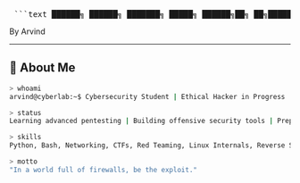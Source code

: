 <pre> ```text ██████╗ ██████╗ ███████╗ █████╗ ██████╗██╗ ██╗███████╗██████╗ ██╔══██╗██╔═══██╗██╔════╝██╔══██╗██╔════╝██║ ██║██╔════╝██╔══██╗ ██████╔╝██║ ██║█████╗ ███████║██║ ███████║█████╗ ██████╔╝ ██╔═══╝ ██║ ██║██╔══╝ ██╔══██║██║ ██╔══██║██╔══╝ ██╔═══╝ ██║ ╚██████╔╝███████╗██║ ██║╚██████╗██║ ██║███████╗██║ ╚═╝ ╚═════╝ ╚══════╝╚═╝ ╚═╝ ╚═════╝╚═╝ ╚═╝╚══════╝╚═╝ ``` </pre>
   By Arvind 

---

## 🧠 About Me

```bash
> whoami
arvind@cyberlab:~$ Cybersecurity Student | Ethical Hacker in Progress

> status
Learning advanced pentesting | Building offensive security tools | Preparing for CompTIA Security+

> skills
Python, Bash, Networking, CTFs, Red Teaming, Linux Internals, Reverse Shells, WiFi Attacks

> motto
"In a world full of firewalls, be the exploit."

